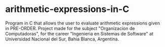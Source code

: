# arithmetic-expressions-in-C
Program in C that allows the user to evaluate arithmetic expressions given in PRE-ORDER. Project made for the subject "Organizacion de Computadoras", for the career "Ingenieria en Sistemas de Software" at Universidad Nacional del Sur, Bahia Blanca, Argentina.
